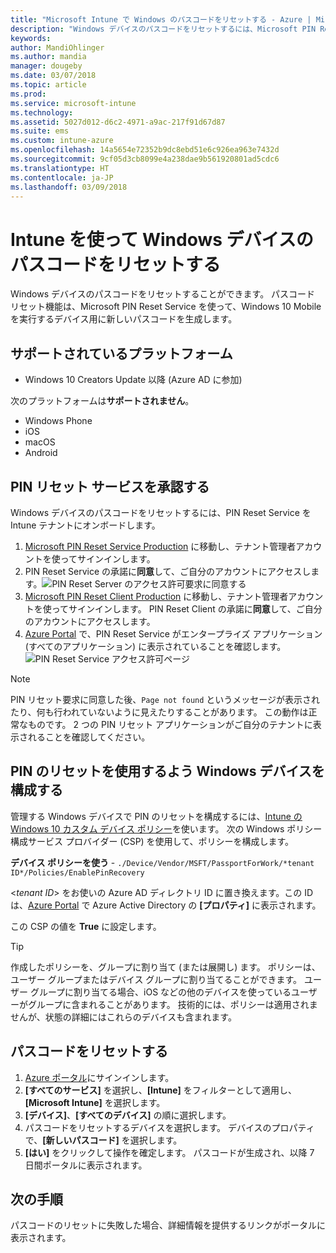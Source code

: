 ```yaml
---
title: "Microsoft Intune で Windows のパスコードをリセットする - Azure | Microsoft Docs"
description: "Windows デバイスのパスコードをリセットするには、Microsoft PIN Reset Service と Microsoft PIN Reset Client をインストールし、Azure Active Directory ディレクトリ ID を使ってデバイス ポリシーを作成してから Azure Portal で Microsoft Intune を使ってパスコードをリセットします。"
keywords: 
author: MandiOhlinger
ms.author: mandia
manager: dougeby
ms.date: 03/07/2018
ms.topic: article
ms.prod: 
ms.service: microsoft-intune
ms.technology: 
ms.assetid: 5027d012-d6c2-4971-a9ac-217f91d67d87
ms.suite: ems
ms.custom: intune-azure
ms.openlocfilehash: 14a5654e72352b9dc8ebd51e6c926ea963e7432d
ms.sourcegitcommit: 9cf05d3cb8099e4a238dae9b561920801ad5cdc6
ms.translationtype: HT
ms.contentlocale: ja-JP
ms.lasthandoff: 03/09/2018
---
```

# <a name="reset-the-passcode-on-windows-devices-using-intune"></a>Intune を使って Windows デバイスのパスコードをリセットする

Windows デバイスのパスコードをリセットすることができます。 パスコード リセット機能は、Microsoft PIN Reset Service を使って、Windows 10 Mobile を実行するデバイス用に新しいパスコードを生成します。 

## <a name="supported-platforms"></a>サポートされているプラットフォーム

- Windows 10 Creators Update 以降 (Azure AD に参加)

次のプラットフォームは**サポートされません**。
- Windows Phone
- iOS
- macOS
- Android

## <a name="authorize-the-pin-reset-services"></a>PIN リセット サービスを承認する

Windows デバイスのパスコードをリセットするには、PIN Reset Service を Intune テナントにオンボードします。

1. [Microsoft PIN Reset Service Production](https://login.windows.net/common/oauth2/authorize?response_type=code&client_id=b8456c59-1230-44c7-a4a2-99b085333e84&resource=https%3A%2F%2Fgraph.windows.net&redirect_uri=https%3A%2F%2Fcred.microsoft.com&state=e9191523-6c2f-4f1d-a4f9-c36f26f89df0&prompt=admin_consent) に移動し、テナント管理者アカウントを使ってサインインします。
2. PIN Reset Service の承諾に**同意**して、ご自分のアカウントにアクセスします。![PIN Reset Server のアクセス許可要求に同意する](./media/pin-reset-service-home-screen.png)
3. [Microsoft PIN Reset Client Production](https://login.windows.net/common/oauth2/authorize?response_type=code&client_id=9115dd05-fad5-4f9c-acc7-305d08b1b04e&resource=https%3A%2F%2Fcred.microsoft.com%2F&redirect_uri=ms-appx-web%3A%2F%2FMicrosoft.AAD.BrokerPlugin%2F9115dd05-fad5-4f9c-acc7-305d08b1b04e&state=6765f8c5-f4a7-4029-b667-46a6776ad611&prompt=admin_consent) に移動し、テナント管理者アカウントを使ってサインインします。 PIN Reset Client の承諾に**同意**して、ご自分のアカウントにアクセスします。
4. [Azure Portal](https://portal.azure.com) で、PIN Reset Service がエンタープライズ アプリケーション (すべてのアプリケーション) に表示されていることを確認します。![PIN Reset Service アクセス許可ページ](./media/pin-reset-service-application.png)

> [!NOTE]
> PIN リセット要求に同意した後、`Page not found` というメッセージが表示されたり、何も行われていないように見えたりすることがあります。 この動作は正常なものです。 2 つの PIN リセット アプリケーションがご自分のテナントに表示されることを確認してください。

## <a name="configure-windows-devices-to-use-pin-reset"></a>PIN のリセットを使用するよう Windows デバイスを構成する

管理する Windows デバイスで PIN のリセットを構成するには、[Intune の Windows 10 カスタム デバイス ポリシー](custom-settings-windows-10.md)を使います。 次の Windows ポリシー構成サービス プロバイダー (CSP) を使用して、ポリシーを構成します。

**デバイス ポリシーを使う** - `./Device/Vendor/MSFT/PassportForWork/*tenant ID*/Policies/EnablePinRecovery`

<*tenant ID*> をお使いの Azure AD ディレクトリ ID に置き換えます。この ID は、[Azure Portal](https://portal.azure.com) で Azure Active Directory の **[プロパティ]** に表示されます。

この CSP の値を **True** に設定します。

> [!TIP]
> 作成したポリシーを、グループに割り当て (または展開し) ます。 ポリシーは、ユーザー グループまたはデバイス グループに割り当てることができます。 ユーザー グループに割り当てる場合、iOS などの他のデバイスを使っているユーザーがグループに含まれることがあります。 技術的には、ポリシーは適用されませんが、状態の詳細にはこれらのデバイスも含まれます。

## <a name="reset-the-passcode"></a>パスコードをリセットする

1. [Azure ポータル](https://portal.azure.com)にサインインします。 
2. **[すべてのサービス]** を選択し、**[Intune]** をフィルターとして適用し、**[Microsoft Intune]** を選択します。
3. **[デバイス]**、**[すべてのデバイス]** の順に選択します。
4. パスコードをリセットするデバイスを選択します。 デバイスのプロパティで、**[新しいパスコード]** を選択します。
5. **[はい]** をクリックして操作を確定します。 パスコードが生成され、以降 7 日間ポータルに表示されます。

## <a name="next-step"></a>次の手順

パスコードのリセットに失敗した場合、詳細情報を提供するリンクがポータルに表示されます。